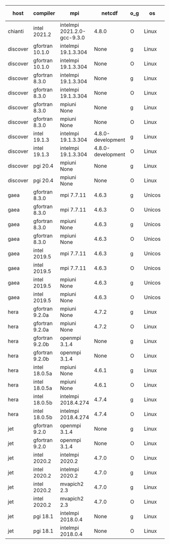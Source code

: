 

| host     | compiler                              | mpi                      | netcdf        | o_g        | os       | build       | u_pass          | u_fail          | s_pass            | s_fail            | e_pass             | e_fail             | nuopc_pass       | nuopc_fail       | artifacts link          |
|----------|---------------------------------------|--------------------------|---------------|------------|----------|-------------|-----------------|-----------------|-------------------|-------------------|--------------------|--------------------|------------------|------------------|-------------------------|
| chianti | intel 2021.2 | intelmpi 2021.2.0-gcc-9.3.0  | 4.8.0  | O | Linux | PASS | 13873 | 0 | 49 | 0 | 80 | 0 | 52 | 0 | <a href="https://github.com/esmf-org/esmf-test-artifacts/tree/57c1d491e19d4afac10153e0464fb0dd157c5f13/release_8.4.0/intel/2021.2/O/intelmpi/2021.2.0-gcc-9.3.0" target="_blank">57c1d49</a> | 
| discover | gfortran 10.1.0 | intelmpi 19.1.3.304  | None  | g | Linux | PASS | 13858 | 15 | 49 | 0 | 80 | 0 | 52 | 0 | <a href="https://github.com/esmf-org/esmf-test-artifacts/tree/284130e9ab7bc3cf3ff23bade84563efa2dc003d/release_8.4.0/gfortran/10.1.0/g/intelmpi/19.1.3.304" target="_blank">284130e</a> | 
| discover | gfortran 10.1.0 | intelmpi 19.1.3.304  | None  | O | Linux | PASS | 13858 | 15 | 49 | 0 | 80 | 0 | 52 | 0 | <a href="https://github.com/esmf-org/esmf-test-artifacts/tree/390ccf08cb28e8cebfe36b5aff6921db541458f4/release_8.4.0/gfortran/10.1.0/O/intelmpi/19.1.3.304" target="_blank">390ccf0</a> | 
| discover | gfortran 8.3.0 | intelmpi 19.1.3.304  | None  | g | Linux | PASS | 13858 | 15 | 49 | 0 | 80 | 0 | 52 | 0 | <a href="https://github.com/esmf-org/esmf-test-artifacts/tree/27f6916ff4aa7bc4a35bb543913cf42c03d80d0c/release_8.4.0/gfortran/8.3.0/g/intelmpi/19.1.3.304" target="_blank">27f6916</a> | 
| discover | gfortran 8.3.0 | intelmpi 19.1.3.304  | None  | O | Linux | PASS | 13858 | 15 | 49 | 0 | 80 | 0 | 52 | 0 | <a href="https://github.com/esmf-org/esmf-test-artifacts/tree/26ccea48abdfdcd91660674eff0117cf3040a11b/release_8.4.0/gfortran/8.3.0/O/intelmpi/19.1.3.304" target="_blank">26ccea4</a> | 
| discover | gfortran 8.3.0 | mpiuni None  | None  | g | Linux | PASS | 12317 | 0 | 8 | 0 | 43 | 0 | None | None | <a href="https://github.com/esmf-org/esmf-test-artifacts/tree/5138182e08071c78b322327158fd82395a6aeaa0/release_8.4.0/gfortran/8.3.0/g/mpiuni/None" target="_blank">5138182</a> | 
| discover | gfortran 8.3.0 | mpiuni None  | None  | O | Linux | PASS | 12317 | 0 | 8 | 0 | 43 | 0 | None | None | <a href="https://github.com/esmf-org/esmf-test-artifacts/tree/32d081444c665127920c04f78d849f212e0cd1f7/release_8.4.0/gfortran/8.3.0/O/mpiuni/None" target="_blank">32d0814</a> | 
| discover | intel 19.1.3 | intelmpi 19.1.3.304  | 4.8.0-development  | g | Linux | PASS | 13873 | 0 | 49 | 0 | 80 | 0 | 52 | 0 | <a href="https://github.com/esmf-org/esmf-test-artifacts/tree/f308b08843a3e7be886103c31da3be4cf649c650/release_8.4.0/intel/19.1.3/g/intelmpi/19.1.3.304" target="_blank">f308b08</a> | 
| discover | intel 19.1.3 | intelmpi 19.1.3.304  | 4.8.0-development  | O | Linux | PASS | 13873 | 0 | 49 | 0 | 80 | 0 | 52 | 0 | <a href="https://github.com/esmf-org/esmf-test-artifacts/tree/78c7587b36a9aa654998874cec489d1724554a72/release_8.4.0/intel/19.1.3/O/intelmpi/19.1.3.304" target="_blank">78c7587</a> | 
| discover | pgi 20.4 | mpiuni None  | None  | g | Linux | PASS | None | None | None | None | None | None | None | None | <a href="https://github.com/esmf-org/esmf-test-artifacts/tree/ac18bce5a60e46680c9c599a17d8bc31320ef67c/release_8.4.0/pgi/20.4/g/mpiuni/None" target="_blank">ac18bce</a> | 
| discover | pgi 20.4 | mpiuni None  | None  | O | Linux | PASS | None | None | None | None | None | None | None | None | <a href="https://github.com/esmf-org/esmf-test-artifacts/tree/410e09e54ea93947ee1b3d4c52277c4e12984be9/release_8.4.0/pgi/20.4/O/mpiuni/None" target="_blank">410e09e</a> | 
| gaea | gfortran 8.3.0 | mpi 7.7.11  | 4.6.3  | g | Unicos | PASS | 13872 | 1 | 49 | 0 | 80 | 0 | 47 | 5 | <a href="https://github.com/esmf-org/esmf-test-artifacts/tree/42bad53783e1dce389b321132310dc2961c6764a/release_8.4.0/gfortran/8.3.0/g/mpi/7.7.11" target="_blank">42bad53</a> | 
| gaea | gfortran 8.3.0 | mpi 7.7.11  | 4.6.3  | O | Unicos | PASS | 13872 | 1 | 49 | 0 | 80 | 0 | 47 | 5 | <a href="https://github.com/esmf-org/esmf-test-artifacts/tree/8181dc30d01d856cc8a3fa4025747889cc3e116f/release_8.4.0/gfortran/8.3.0/O/mpi/7.7.11" target="_blank">8181dc3</a> | 
| gaea | gfortran 8.3.0 | mpiuni None  | 4.6.3  | g | Unicos | PASS | 12317 | 0 | 8 | 0 | 43 | 0 | None | None | <a href="https://github.com/esmf-org/esmf-test-artifacts/tree/4b17a5b4f622badcbccae62bae5cb41a147e80d3/release_8.4.0/gfortran/8.3.0/g/mpiuni/None" target="_blank">4b17a5b</a> | 
| gaea | gfortran 8.3.0 | mpiuni None  | 4.6.3  | O | Unicos | PASS | 12317 | 0 | 8 | 0 | 43 | 0 | None | None | <a href="https://github.com/esmf-org/esmf-test-artifacts/tree/45ea29cbf89ef812ec0ad7fc994716d3709043a8/release_8.4.0/gfortran/8.3.0/O/mpiuni/None" target="_blank">45ea29c</a> | 
| gaea | intel 2019.5 | mpi 7.7.11  | 4.6.3  | g | Unicos | PASS | 13858 | 15 | 49 | 0 | 80 | 0 | 47 | 5 | <a href="https://github.com/esmf-org/esmf-test-artifacts/tree/3d0cfff2a7ff573ae04d783bd81578aaccd0bbb9/release_8.4.0/intel/2019.5/g/mpi/7.7.11" target="_blank">3d0cfff</a> | 
| gaea | intel 2019.5 | mpi 7.7.11  | 4.6.3  | O | Unicos | PASS | 13858 | 15 | 49 | 0 | 80 | 0 | 47 | 5 | <a href="https://github.com/esmf-org/esmf-test-artifacts/tree/883570077643864e7a6105e85eddec64449aabc9/release_8.4.0/intel/2019.5/O/mpi/7.7.11" target="_blank">8835700</a> | 
| gaea | intel 2019.5 | mpiuni None  | 4.6.3  | g | Unicos | PASS | 12302 | 15 | 8 | 0 | 43 | 0 | None | None | <a href="https://github.com/esmf-org/esmf-test-artifacts/tree/fd0b7f7d0bac716fe674442def5e3a50e26dda65/release_8.4.0/intel/2019.5/g/mpiuni/None" target="_blank">fd0b7f7</a> | 
| gaea | intel 2019.5 | mpiuni None  | 4.6.3  | O | Unicos | PASS | 12302 | 15 | 8 | 0 | 43 | 0 | None | None | <a href="https://github.com/esmf-org/esmf-test-artifacts/tree/9020e4637bd17aa865105929ce1b206362c24a4b/release_8.4.0/intel/2019.5/O/mpiuni/None" target="_blank">9020e46</a> | 
| hera | gfortran 9.2.0a | mpiuni None  | 4.7.2  | g | Linux | PASS | None | None | None | None | None | None | None | None | <a href="https://github.com/esmf-org/esmf-test-artifacts/tree/483eb4be9cd3689823a5a28f5e32f7b4e222b111/release_8.4.0/gfortran/9.2.0a/g/mpiuni/None" target="_blank">483eb4b</a> | 
| hera | gfortran 9.2.0a | mpiuni None  | 4.7.2  | O | Linux | PASS | 12317 | 0 | 8 | 0 | 43 | 0 | None | None | <a href="https://github.com/esmf-org/esmf-test-artifacts/tree/40af8aefb48081e4df5a2854cc355487abea9cfe/release_8.4.0/gfortran/9.2.0a/O/mpiuni/None" target="_blank">40af8ae</a> | 
| hera | gfortran 9.2.0b | openmpi 3.1.4  | None  | g | Linux | PASS | None | None | None | None | None | None | None | None | <a href="https://github.com/esmf-org/esmf-test-artifacts/tree/e2e4f1c058468d037e1c52547263e342d45d15fe/release_8.4.0/gfortran/9.2.0b/g/openmpi/3.1.4" target="_blank">e2e4f1c</a> | 
| hera | gfortran 9.2.0b | openmpi 3.1.4  | None  | O | Linux | PASS | None | None | None | None | None | None | None | None | <a href="https://github.com/esmf-org/esmf-test-artifacts/tree/48a44756f7cd02fd074d4a92b742fe215dec37d0/release_8.4.0/gfortran/9.2.0b/O/openmpi/3.1.4" target="_blank">48a4475</a> | 
| hera | intel 18.0.5a | mpiuni None  | 4.6.1  | g | Linux | PASS | None | None | None | None | None | None | None | None | <a href="https://github.com/esmf-org/esmf-test-artifacts/tree/690674dfb432c2616a6f3d2fc8692bfa2980315b/release_8.4.0/intel/18.0.5a/g/mpiuni/None" target="_blank">690674d</a> | 
| hera | intel 18.0.5a | mpiuni None  | 4.6.1  | O | Linux | PASS | None | None | None | None | None | None | None | None | <a href="https://github.com/esmf-org/esmf-test-artifacts/tree/7ee333c859bf93a805d2effaa7719bdfecbc5608/release_8.4.0/intel/18.0.5a/O/mpiuni/None" target="_blank">7ee333c</a> | 
| hera | intel 18.0.5b | intelmpi 2018.4.274  | 4.7.4  | g | Linux | PASS | None | None | None | None | None | None | None | None | <a href="https://github.com/esmf-org/esmf-test-artifacts/tree/735fdcfe19623be9ce842ab844098da00640b718/release_8.4.0/intel/18.0.5b/g/intelmpi/2018.4.274" target="_blank">735fdcf</a> | 
| hera | intel 18.0.5b | intelmpi 2018.4.274  | 4.7.4  | O | Linux | PASS | None | None | None | None | None | None | None | None | <a href="https://github.com/esmf-org/esmf-test-artifacts/tree/0b4399cbae2637f09c4839e9ecc751e03dcfa4ff/release_8.4.0/intel/18.0.5b/O/intelmpi/2018.4.274" target="_blank">0b4399c</a> | 
| jet | gfortran 9.2.0 | openmpi 3.1.4  | None  | g | Linux | PASS | 13873 | 0 | 49 | 0 | 80 | 0 | 52 | 0 | <a href="https://github.com/esmf-org/esmf-test-artifacts/tree/2b7e8a362b29a4842e8603020f9ace389f8db25d/release_8.4.0/gfortran/9.2.0/g/openmpi/3.1.4" target="_blank">2b7e8a3</a> | 
| jet | gfortran 9.2.0 | openmpi 3.1.4  | None  | O | Linux | PASS | 13873 | 0 | 49 | 0 | 80 | 0 | 52 | 0 | <a href="https://github.com/esmf-org/esmf-test-artifacts/tree/70e124386fd13d442dbd2d2525a0805b3d0901c2/release_8.4.0/gfortran/9.2.0/O/openmpi/3.1.4" target="_blank">70e1243</a> | 
| jet | intel 2020.2 | intelmpi 2020.2  | 4.7.0  | O | Linux | PASS | 13873 | 0 | 49 | 0 | 80 | 0 | 52 | 0 | <a href="https://github.com/esmf-org/esmf-test-artifacts/tree/6cdba56f228fbf882a7e54b6f2a928b0c1970dc9/release_8.4.0/intel/2020.2/O/intelmpi/2020.2" target="_blank">6cdba56</a> | 
| jet | intel 2020.2 | intelmpi 2020.2  | 4.7.0  | g | Linux | PASS | 13873 | 0 | 49 | 0 | 80 | 0 | 52 | 0 | <a href="https://github.com/esmf-org/esmf-test-artifacts/tree/c0afed321467694b288ee2c933a4a99c60f8382a/release_8.4.0/intel/2020.2/g/intelmpi/2020.2" target="_blank">c0afed3</a> | 
| jet | intel 2020.2 | mvapich2 2.3  | 4.7.0  | g | Linux | FAIL | None | None | None | None | None | None | None | None | <a href="https://github.com/esmf-org/esmf-test-artifacts/tree/a80ef0d12d0dc8146fc3647fe376d3696dd64201/release_8.4.0/intel/2020.2/g/mvapich2/2.3" target="_blank">a80ef0d</a> | 
| jet | intel 2020.2 | mvapich2 2.3  | 4.7.0  | O | Linux | FAIL | None | None | None | None | None | None | None | None | <a href="https://github.com/esmf-org/esmf-test-artifacts/tree/e5da0c6ed40012d3a0107d1bfc7bd4bf010b121f/release_8.4.0/intel/2020.2/O/mvapich2/2.3" target="_blank">e5da0c6</a> | 
| jet | pgi 18.1 | intelmpi 2018.0.4  | None  | g | Linux | FAIL | None | None | None | None | None | None | None | None | <a href="https://github.com/esmf-org/esmf-test-artifacts/tree/3cdc6825c4d2aee7b6850954740a1bde509ba7d7/release_8.4.0/pgi/18.1/g/intelmpi/2018.0.4" target="_blank">3cdc682</a> | 
| jet | pgi 18.1 | intelmpi 2018.0.4  | None  | O | Linux | FAIL | None | None | None | None | None | None | None | None | <a href="https://github.com/esmf-org/esmf-test-artifacts/tree/f6c888ddecc95e17c274e435a30dc657dd4016d2/release_8.4.0/pgi/18.1/O/intelmpi/2018.0.4" target="_blank">f6c888d</a> | 
